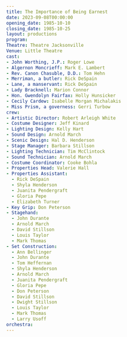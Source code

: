 ```yaml
---
title: The Importance of Being Earnest
date: 2023-09-08T00:00:00
opening_date: 1985-10-10
closing_date: 1985-10-25
layout: productions
program:
Theatre: Theatre Jacksonville
Venue: Little Theatre
cast:
- John Worthing, J.P.: Roger Lowe
- Algernon Moncrieff: Mark E. Lambert
- Rev. Canon Chasuble, D.D.: Tom Hehn
- Merriman, a butler: Rick DeSpain
- Lane, a manservant: Rick DeSpain
- Lady Bracknell: Marion Connor
- Hon. Gwendolyn Fairfax: Holly Hunsicker
- Cecily Cardew: Isabelle Morgan Michalakis
- Miss Prism, a governess: Gerri Turbow
crew:
- Artistic Director: Robert Arleigh White
- Costume Designer: Jeff Kinard
- Lighting Design: Kelly Hart
- Sound Design: Arnold March
- Scenic Design: Hal D. Henderson
- Stage Manager: Barbara Stillson
- Lighting Technician: Tim McClintock
- Sound Technician: Arnold March
- Costume Coordinator: Cooke Bohla
- Properties Head: Valerie Hall
- Properties Assistant:
  - Rick DeSpain
  - Shyla Henderson
  - Juanita Pendergraft
  - Gloria Pepe
  - Elizabeth Turner
- Key Grip: Don Peterson
- Stagehand:
  - John Durante
  - Arnold March
  - David Stillson
  - Louis Taylor
  - Mark Thomas
- Set Construction:
  - Ann Bellinger
  - John Durante
  - Tom Heffernan
  - Shyla Henderson
  - Arnold March
  - Juanita Pendergraft
  - Gloria Pepe
  - Don Peterson
  - David Stillson
  - Dwight Stillson
  - Louis Taylor
  - Mark Thomas
  - Larry Usoff
orchestra:
---
```


